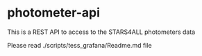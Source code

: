 # photometer-api
This is a REST API to access to the STARS4ALL photometers data


Please read ./scripts/tess_grafana/Readme.md file
